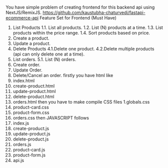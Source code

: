 You have simple problem of creating frontend for this backend api using NextJS/RemixJS.
https://github.com/kaustubha-chaturvedi/fastapi-ecommerce-api
Feature Set for Frontend (Must Have)
1. List Products
1.1. List all products.
1.2. List (N) products at a time.
1.3. List products within the price range.
1.4. Sort products based on price.
2. Create a product.
3. Update a product.
4. Delete Products
4.1.Delete one product.
4.2.Delete multiple products (api can only delete one at a time).
5. List orders.
5.1. List (N) orders.
6. Create order.
7. Update Order.
8. Delete/Cancel an order.
firstly you have html like 
1. index.html
2. create-product.html
3. update-product.html
4. delete-product.html
5. orders.html
then you have to make compile CSS files
 1.globals.css
2. product-card.css
3. product-form.css
4. orders.css
then JAVASCRIPT follows
1. index.js
2. create-product.js
3. update-product.js
4. delete-product.js
5. orders.js
6. product-card.js
7. product-form.js
8. api.js





